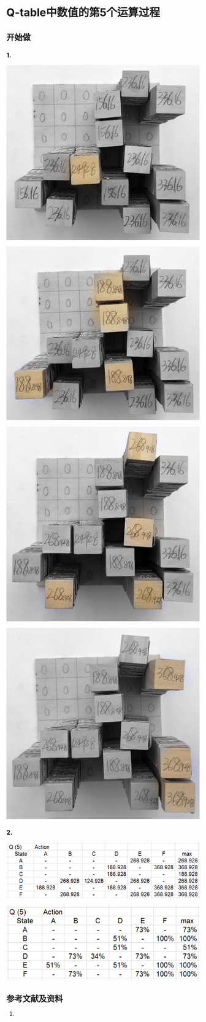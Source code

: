 # Q-table中数值的第5个运算过程

## 开始做

### 1. 

![](/images/体验Q-Learning的基本原理/Q-table中数值的第5个运算过程/1a1.jpg)

![](/images/体验Q-Learning的基本原理/Q-table中数值的第5个运算过程/1a2.jpg)

![](/images/体验Q-Learning的基本原理/Q-table中数值的第5个运算过程/1a3.jpg)

![](/images/体验Q-Learning的基本原理/Q-table中数值的第5个运算过程/1a4.jpg)

### 2.

![](/images/体验Q-Learning的基本原理/Q-table中数值的第5个运算过程/Q5-1.png)

![](/images/体验Q-Learning的基本原理/Q-table中数值的第5个运算过程/Q5-2.png)

## 参考文献及资料

1. 